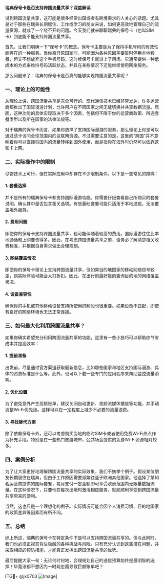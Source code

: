 **瑞典保号卡是否支持跨国流量共享？深度解读**

说到跨国流量共享，这可能是很多经常出国或者有跨境需求的人关心的话题。尤其是对于那些在瑞典长期居住、工作或学习的朋友来说，如何更高效地管理自己的流量资源，就成了一个绕不开的问题。今天我们就来聊聊瑞典的保号卡（也叫SIM卡）到底能不能支持跨国流量共享。

首先，让我们明确一下“保号卡”的概念。保号卡主要是为了保持手机号码的有效性而存在的一种服务。当你离开原国家时，可能因为各种原因需要暂时停用本地套餐，但又不想放弃这个手机号码，这时候保号卡就派上了用场。它通常提供一种低成本的方式来维持号码活跃状态，并且在某些情况下还能继续使用网络服务。

那么问题来了：瑞典的保号卡是否真的能够实现跨国流量共享呢？

### 一、理论上的可能性

从理论上讲，跨国流量共享是完全可行的。现代通信技术已经非常发达，许多运营商都推出了国际漫游计划，允许用户在不同国家之间无缝切换并共享数据流量。然而，这种功能的具体实现取决于多个因素，包括但不限于你的运营商政策、所选套餐类型以及所在国家的法律法规等。

对于瑞典的保号卡而言，如果你选择了支持国际漫游的服务，那么理论上你是可以通过该卡访问全球范围内的互联网资源。不过需要注意的是，这里的“跨国”并不意味着你可以直接将国内的流量转移到国外使用，而是指你在海外时仍然可以依靠这张卡上网。

### 二、实际操作中的限制

尽管技术上可行，但在实际应用中却存在不少限制条件。以下是一些常见的障碍：

#### 1. **套餐选择**
并不是所有的瑞典保号卡都支持国际漫游功能。你需要仔细查看自己所购买的套餐说明，确认其中是否包含相关选项。有些基础套餐可能只适用于本地通信，无法覆盖境外服务。

#### 2. **费用问题**
即使你的保号卡支持跨国流量共享，也可能伴随着较高的费用。国际漫游往往比本地通话和上网要贵得多。因此，在考虑跨国流量共享之前，请务必了解清楚相关收费标准，并根据自身需求做出合理规划。

#### 3. **网络覆盖情况**
即便你的保号卡理论上支持跨国流量共享，但如果目的地国家的移动网络信号较差，则实际体验可能会大打折扣。因此，在出行前最好提前查询目的地的网络覆盖状况。

#### 4. **设备兼容性**
确保你的手机或其他移动设备支持所使用的频段也很重要。如果设备不匹配，即使有良好的网络环境也无法正常连接。

### 三、如何最大化利用跨国流量共享？

如果你确实希望充分利用跨国流量共享的功能，这里有一些小技巧可以帮助你节省成本并提高效率：

#### 1. **提前准备**
出发前，尽量通过官方渠道获取最新信息，比如哪些国家和地区支持国际漫游、具体的资费标准是什么等。此外，也可以下载一些专门的应用程序来帮助监控流量消耗。

#### 2. **优化设置**
为了避免意外产生高额账单，建议关闭自动更新、视频流媒体播放等功能，并手动调整Wi-Fi优先级。这样可以在一定程度上减少不必要的流量浪费。

#### 3. **寻找替代方案**
除了依赖保号卡外，还可以考虑购买当地的临时SIM卡或者使用免费Wi-Fi热点作为补充手段。特别是在一些热门旅游城市，公共场合提供的免费Wi-Fi资源相对较多。

### 四、案例分析

为了让大家更好地理解跨国流量共享的实际效果，我们不妨举个例子。假设某位朋友长期居住在瑞典，但由于工作原因需要频繁往返于欧洲其他国家。他选择了某知名运营商提供的国际套餐，每月支付一定金额即可享受欧洲范围内无限量数据流量。在这种情况下，只要他在每次出境时激活相应服务，就能顺利享受到跨国流量共享带来的便利。

当然，这也只是一个理想化的例子。实际情况可能会因个人消费习惯、目的地国家的政策差异等因素而有所不同。

### 五、总结

综上所述，瑞典的保号卡在特定条件下是可以支持跨国流量共享的。但与此同时，我们也必须正视其背后隐藏的各种挑战与风险。只有充分认识到这些潜在问题，并采取相应的预防措施，才能真正发挥出跨国流量共享的优势。

最后提醒大家一句：无论何时何地，合理规划自己的通信预算始终是最明智的选择！毕竟谁都不想因为一时疏忽而导致巨额账单吧？

[TG💪+ @jx0703 ![Image](https://github.com/user-attachments/assets/dbca1d08-cadb-493c-b0ec-ad6f7a83f270)]